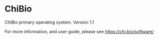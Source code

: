 # ChiBio
ChiBio primary operating system.
Version 1.1

For more information, and user guide, please see https://chi.bio/software/

